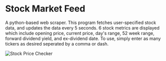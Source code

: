 # Stock Market Feed

A python-based web scraper. This program fetches user-specified stock data, and updates the data every 5 seconds. 6 stock metrics are displayed which
include opening price, current price, day's range, 52 week range, forward dividend yield, and ex-dividend date. To use, simply enter as many tickers as desired
seperated by a comma or dash.

![Stock Price Checker](https://user-images.githubusercontent.com/72053963/170603350-cc7ca18f-2155-400a-b5d1-25267261cbc2.PNG)

